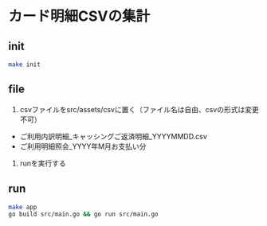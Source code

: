 # カード明細CSVの集計

## init

```bash
make init
```

## file

1. csvファイルをsrc/assets/csvに置く（ファイル名は自由、csvの形式は変更不可）
  - ご利用内訳明細_キャッシングご返済明細_YYYYMMDD.csv
  - ご利用明細照会_YYYY年M月お支払い分
1. runを実行する

## run

```bash
make app
go build src/main.go && go run src/main.go 
```
